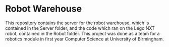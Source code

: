 # Robot Warehouse
This repository contains the server for the robot warehouse, which is contained in the Server folder, and the code which ran on the Lego NXT robot, contained in the Robot folder. This project was done as a team for a robotics module in first year Computer Science at University of Birmingham.
